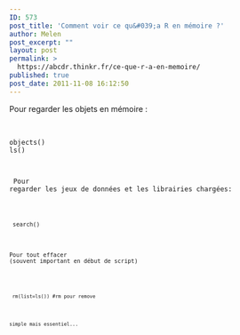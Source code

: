 ```yaml
---
ID: 573
post_title: 'Comment voir ce qu&#039;a R en mémoire ?'
author: Melen
post_excerpt: ""
layout: post
permalink: >
  https://abcdr.thinkr.fr/ce-que-r-a-en-memoire/
published: true
post_date: 2011-11-08 16:12:50
---
```

Pour regarder les objets en mémoire :<br /><br /> <pre><code><br />objects()<br />ls()<br /></pre> <br /><br /> Pour regarder les jeux de données et les librairies chargées:<br /> <br />  <pre><code><br /> search()<br /> </pre>  <br /><br />Pour tout effacer (souvent important en début de script)<br /><br /> <pre><code><br /><br /> rm(list=ls()) #rm pour remove<br /></pre> <br /><br />simple mais essentiel...